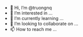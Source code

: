 - 👋 Hi, I’m @truongnq
- 👀 I’m interested in ...
- 🌱 I’m currently learning ...
- 💞️ I’m looking to collaborate on ...
- 📫 How to reach me ...

<!---
githubtruongnq/githubtruongnq is a ✨ special ✨ repository because its `README.md` (this file) appears on your GitHub profile.
You can click the Preview link to take a look at your changes.
--->
